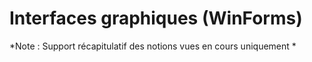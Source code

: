# Interfaces graphiques (WinForms)

*Note : Support récapitulatif des notions vues en cours uniquement *
